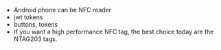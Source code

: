 - Android phone can be NFC reader
- jwt tokens
- buttons, tokens
- If you want a high performance NFC tag, the best choice today are the NTAG203 tags.